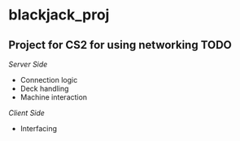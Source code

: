 # blackjack_proj
**Project for CS2 for using networking**
TODO
-----
*Server Side*
- Connection logic
- Deck handling
- Machine interaction

*Client Side*
- Interfacing
